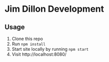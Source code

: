 # Jim Dillon Development

## Usage

1. Clone this repo
2. Run `npm install`
3. Start site locally by running `npm start`
4. Visit http://localhost:8080/

